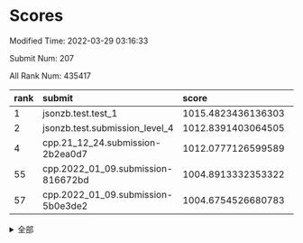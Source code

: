 # Scores

Modified Time: 2022-03-29 03:16:33

Submit Num: 207

All Rank Num: 435417

| rank |               submit               |       score        |       sigma        | pk_num |
| :--- | :--------------------------------- | :----------------- | :----------------- | :----- |
| 1    | jsonzb.test.test_1                 | 1015.4823436136303 | 0.8563292157792034 | 8416   |
| 2    | jsonzb.test.submission_level_4     | 1012.8391403064505 | 0.8298771069171649 | 8412   |
| 4    | cpp.21_12_24.submission-2b2ea0d7   | 1012.0777126599589 | 0.7819858840847803 | 8408   |
| 55   | cpp.2022_01_09.submission-816672bd | 1004.8913332353322 | 0.7355669343726398 | 8414   |
| 57   | cpp.2022_01_09.submission-5b0e3de2 | 1004.6754526680783 | 0.7364598894024363 | 8415   |


<details>
<summary>全部</summary>

| rank |                 submit                 |       score        |       sigma        | pk_num |
| :--- | :------------------------------------- | :----------------- | :----------------- | :----- |
| 1    | jsonzb.test.test_1                     | 1015.4823436136303 | 0.8563292157792034 | 8416   |
| 2    | jsonzb.test.submission_level_4         | 1012.8391403064505 | 0.8298771069171649 | 8412   |
| 3    | gobigger.level_3.submission_level_3_43 | 1012.4063197494039 | 0.7973437289454705 | 8416   |
| 4    | cpp.21_12_24.submission-2b2ea0d7       | 1012.0777126599589 | 0.7819858840847803 | 8408   |
| 5    | gobigger.level_3.submission_level_3_25 | 1012.0667077026571 | 0.7898388876864807 | 8413   |
| 6    | gobigger.level_3.submission_level_3_3  | 1012.0610216039014 | 0.7993331518158585 | 8414   |
| 7    | gobigger.level_3.submission_level_3_12 | 1011.6382434226884 | 0.7850877281544245 | 8417   |
| 8    | gobigger.level_3.submission_level_3_34 | 1011.5191334575804 | 0.7722455520773944 | 8413   |
| 9    | gobigger.level_3.submission_level_3_24 | 1011.2171589079016 | 0.7686864657884718 | 8418   |
| 10   | gobigger.level_3.submission_level_3_22 | 1011.1899294135851 | 0.7829186644543954 | 8420   |
| 11   | gobigger.level_3.submission_level_3_47 | 1011.1064478986448 | 0.7567070287066417 | 8410   |
| 12   | gobigger.level_3.submission_level_3_37 | 1010.8128770458792 | 0.7800845716394962 | 8417   |
| 13   | gobigger.level_3.submission_level_3_19 | 1010.7927455676719 | 0.7836440545350267 | 8416   |
| 14   | gobigger.level_3.submission_level_3_40 | 1010.7748810444472 | 0.7570207434465641 | 8412   |
| 15   | gobigger.level_3.submission_level_3_44 | 1010.7112813022275 | 0.7635748826051085 | 8411   |
| 16   | gobigger.level_3.submission_level_3_46 | 1010.6741162816204 | 0.7943769109370871 | 8412   |
| 17   | gobigger.level_3.submission_level_3_11 | 1010.6232596919141 | 0.7398825663946259 | 8417   |
| 18   | gobigger.level_3.submission_level_3_0  | 1010.6153652694848 | 0.7529196567205001 | 8415   |
| 19   | gobigger.level_3.submission_level_3_15 | 1010.5978889419853 | 0.7433084381969793 | 8417   |
| 20   | gobigger.level_3.submission_level_3_17 | 1010.5542506138129 | 0.7496868390443311 | 8416   |
| 21   | gobigger.level_3.submission_level_3_31 | 1010.322056720593  | 0.7724246566556088 | 8414   |
| 22   | gobigger.level_3.submission_level_3_14 | 1010.31321788964   | 0.7681256847586653 | 8412   |
| 23   | gobigger.level_3.submission_level_3_5  | 1010.3082128265902 | 0.7658245939449994 | 8410   |
| 24   | gobigger.level_3.submission_level_3_13 | 1010.3065803375342 | 0.7738385718408763 | 8409   |
| 25   | gobigger.level_3.submission_level_3_1  | 1010.2710894577017 | 0.7543189495102836 | 8414   |
| 26   | gobigger.level_3.submission_level_3_9  | 1010.2675694838188 | 0.7816336431583563 | 8417   |
| 27   | gobigger.level_3.submission_level_3_8  | 1010.2529106788969 | 0.7673733149418357 | 8411   |
| 28   | gobigger.level_3.submission_level_3_48 | 1010.1762318100039 | 0.751458464126763  | 8415   |
| 29   | gobigger.level_3.submission_level_3_6  | 1010.0301716437617 | 0.7741334386608879 | 8414   |
| 30   | gobigger.level_3.submission_level_3_49 | 1010.0226899955547 | 0.7709758501865921 | 8417   |
| 31   | gobigger.level_3.submission_level_3_45 | 1010.0190628544321 | 0.7594688441426779 | 8410   |
| 32   | gobigger.level_3.submission_level_3_7  | 1009.9688470563395 | 0.7413722512197365 | 8419   |
| 33   | gobigger.level_3.submission_level_3_26 | 1009.7377942329387 | 0.7642157822944051 | 8411   |
| 34   | gobigger.level_3.submission_level_3_36 | 1009.7339199738724 | 0.742523898008866  | 8415   |
| 35   | gobigger.level_3.submission_level_3_29 | 1009.7241005580885 | 0.750415608026113  | 8418   |
| 36   | gobigger.level_3.submission_level_3_41 | 1009.7077782253828 | 0.7462399444212283 | 8414   |
| 37   | gobigger.level_3.submission_level_3_27 | 1009.6971777262756 | 0.7613739460378124 | 8414   |
| 38   | gobigger.level_3.submission_level_3_23 | 1009.6749719008661 | 0.7495073720069836 | 8412   |
| 39   | gobigger.level_3.submission_level_3_39 | 1009.6305572142259 | 0.7531425207456813 | 8409   |
| 40   | gobigger.level_3.submission_level_3_33 | 1009.6304071626784 | 0.7560899022198222 | 8417   |
| 41   | gobigger.level_3.submission_level_3_2  | 1009.4188858540532 | 0.7587768588153446 | 8419   |
| 42   | gobigger.level_3.submission_level_3_38 | 1009.3779941354466 | 0.7382775622899714 | 8415   |
| 43   | gobigger.level_3.submission_level_3_42 | 1009.364899113823  | 0.7510229083340557 | 8414   |
| 44   | gobigger.level_3.submission_level_3_35 | 1009.2193485808866 | 0.7370678967801443 | 8414   |
| 45   | gobigger.level_3.submission_level_3_32 | 1009.2004646228711 | 0.7465737542790946 | 8411   |
| 46   | gobigger.level_3.submission_level_3_16 | 1009.1341246297461 | 0.7477596985502134 | 8411   |
| 47   | gobigger.level_3.submission_level_3_10 | 1009.0878921875245 | 0.7555755178379515 | 8409   |
| 48   | gobigger.level_3.submission_level_3_18 | 1009.0450121447765 | 0.7551067413218188 | 8411   |
| 49   | gobigger.level_3.submission_level_3_20 | 1009.0033983633831 | 0.767056957859915  | 8412   |
| 50   | gobigger.level_3.submission_level_3_4  | 1008.7284503558701 | 0.7461318665237837 | 8409   |
| 51   | gobigger.level_3.submission_level_3_28 | 1008.624426433246  | 0.7629536583504087 | 8409   |
| 52   | gobigger.level_3.submission_level_3_30 | 1008.595279687396  | 0.7872057186045908 | 8408   |
| 53   | gobigger.level_3.submission_level_3_21 | 1007.0507316345332 | 0.7379544551937773 | 8413   |
| 54   | gobigger.level_1.submission_level_1_41 | 1005.2560812265164 | 0.7336122755883306 | 8412   |
| 55   | cpp.2022_01_09.submission-816672bd     | 1004.8913332353322 | 0.7355669343726398 | 8414   |
| 56   | gobigger.level_1.submission_level_1_8  | 1004.7004203020194 | 0.7292283931129052 | 8410   |
| 57   | cpp.2022_01_09.submission-5b0e3de2     | 1004.6754526680783 | 0.7364598894024363 | 8415   |
| 58   | gobigger.level_1.submission_level_1_33 | 1004.2847860572846 | 0.723391275562015  | 8414   |
| 59   | gobigger.level_1.submission_level_1_45 | 1004.2623169649466 | 0.7105379295478514 | 8419   |
| 60   | gobigger.level_1.submission_level_1_47 | 1004.090369244756  | 0.7289289271447053 | 8418   |
| 61   | gobigger.level_1.submission_level_1_20 | 1004.0708205837216 | 0.7223647404222987 | 8411   |
| 62   | gobigger.level_1.submission_level_1_10 | 1003.8416124211104 | 0.7169731403802232 | 8413   |
| 63   | gobigger.level_1.submission_level_1_49 | 1003.7875009876279 | 0.7165125801018878 | 8418   |
| 64   | gobigger.level_1.submission_level_1_37 | 1003.7100181716429 | 0.7114487248082523 | 8417   |
| 65   | gobigger.level_1.submission_level_1_29 | 1003.65321716201   | 0.7121553928202079 | 8411   |
| 66   | gobigger.level_1.submission_level_1_7  | 1003.6509358074293 | 0.7206368242837199 | 8418   |
| 67   | gobigger.level_1.submission_level_1_43 | 1003.6490810623084 | 0.7109056514117416 | 8413   |
| 68   | gobigger.level_1.submission_level_1_42 | 1003.6376581724949 | 0.7208342151725736 | 8416   |
| 69   | gobigger.level_1.submission_level_1_36 | 1003.5914045645136 | 0.7258749943308735 | 8416   |
| 70   | gobigger.level_1.submission_level_1_12 | 1003.5905920166645 | 0.7234353002103608 | 8416   |
| 71   | gobigger.level_1.submission_level_1_1  | 1003.5642878706273 | 0.7088150716180734 | 8414   |
| 72   | gobigger.level_1.submission_level_1_2  | 1003.5607572295356 | 0.7240051274652527 | 8415   |
| 73   | gobigger.level_1.submission_level_1_23 | 1003.5483183898981 | 0.7170566148313176 | 8413   |
| 74   | gobigger.level_1.submission_level_1_26 | 1003.5039032599582 | 0.7243521607373767 | 8409   |
| 75   | gobigger.level_1.submission_level_1_24 | 1003.4161171169375 | 0.7176718966268029 | 8413   |
| 76   | gobigger.level_1.submission_level_1_30 | 1003.3782286611399 | 0.7249306587254097 | 8415   |
| 77   | gobigger.level_1.submission_level_1_17 | 1003.3547641587231 | 0.7193515718586807 | 8418   |
| 78   | gobigger.level_1.submission_level_1_27 | 1003.3514537016762 | 0.7199321369893231 | 8415   |
| 79   | gobigger.level_1.submission_level_1_3  | 1003.3054408257954 | 0.7196500063005745 | 8409   |
| 80   | gobigger.level_1.submission_level_1_22 | 1003.2561026100252 | 0.7134915268986496 | 8409   |
| 81   | gobigger.level_1.submission_level_1_14 | 1003.2439473231617 | 0.7002789407075405 | 8418   |
| 82   | gobigger.level_1.submission_level_1_34 | 1003.1400575835378 | 0.7141364193794072 | 8415   |
| 83   | gobigger.level_1.submission_level_1_6  | 1003.1313460207073 | 0.7228630796756671 | 8408   |
| 84   | gobigger.level_1.submission_level_1_4  | 1003.0947477675663 | 0.7218913888450259 | 8411   |
| 85   | gobigger.level_1.submission_level_1_0  | 1003.0936521015201 | 0.7077185870384598 | 8408   |
| 86   | gobigger.level_1.submission_level_1_5  | 1003.0929218774507 | 0.7169095354196257 | 8421   |
| 87   | gobigger.level_1.submission_level_1_31 | 1003.0690204265974 | 0.701482958618223  | 8409   |
| 88   | gobigger.level_1.submission_level_1_15 | 1003.0571441327822 | 0.7173718734142729 | 8411   |
| 89   | gobigger.level_1.submission_level_1_13 | 1003.0017512836903 | 0.7228049375774542 | 8413   |
| 90   | gobigger.level_1.submission_level_1_25 | 1002.9730944557118 | 0.7169504989539188 | 8415   |
| 91   | gobigger.level_1.submission_level_1_35 | 1002.9625186065925 | 0.7190022224285728 | 8412   |
| 92   | gobigger.level_1.submission_level_1_16 | 1002.9152452827783 | 0.7139222394533256 | 8413   |
| 93   | gobigger.level_1.submission_level_1_40 | 1002.9017030847984 | 0.7197319254649148 | 8417   |
| 94   | gobigger.level_1.submission_level_1_9  | 1002.7788769286232 | 0.7022686902752868 | 8413   |
| 95   | gobigger.level_1.submission_level_1_21 | 1002.7446140866135 | 0.7245659720646664 | 8415   |
| 96   | gobigger.level_1.submission_level_1_46 | 1002.723531545246  | 0.7171980041213556 | 8411   |
| 97   | gobigger.level_1.submission_level_1_11 | 1002.4691756866406 | 0.7157726204225824 | 8414   |
| 98   | gobigger.level_1.submission_level_1_44 | 1002.3970664006076 | 0.7069524504017105 | 8415   |
| 99   | gobigger.level_1.submission_level_1_48 | 1002.3653038986855 | 0.7093928311519649 | 8413   |
| 100  | gobigger.level_1.submission_level_1_32 | 1002.326088152     | 0.7146639536729398 | 8414   |
| 101  | gobigger.level_1.submission_level_1_38 | 1002.3109833344352 | 0.7239709708796398 | 8417   |
| 102  | gobigger.level_1.submission_level_1_28 | 1002.1661787268865 | 0.7133468742423064 | 8416   |
| 103  | gobigger.level_1.submission_level_1_19 | 1002.0629072490757 | 0.7159727183227338 | 8415   |
| 104  | gobigger.level_1.submission_level_1_18 | 1002.0537913375961 | 0.7285433260391051 | 8412   |
| 105  | gobigger.level_1.submission_level_1_39 | 1001.7981738022553 | 0.7029740755746167 | 8416   |
| 106  | gobigger.random.submission_random_27   | 997.7161035954406  | 0.6930974562171616 | 8413   |
| 107  | gobigger.random.submission_random_41   | 997.2452925907793  | 0.7048058096866001 | 8413   |
| 108  | gobigger.random.submission_random_44   | 997.0563060720647  | 0.71280892480008   | 8410   |
| 109  | gobigger.random.submission_random_16   | 996.8071687528087  | 0.7128020384001631 | 8414   |
| 110  | gobigger.random.submission_random_8    | 996.6214344987272  | 0.7063467179371441 | 8407   |
| 111  | gobigger.random.submission_random_4    | 996.607687153566   | 0.7076941903942591 | 8411   |
| 112  | gobigger.random.submission_random_7    | 996.5694092245101  | 0.7208858680954945 | 8416   |
| 113  | gobigger.random.submission_random_30   | 996.5654940420926  | 0.7044504854552022 | 8413   |
| 114  | gobigger.random.submission_random_43   | 996.5620760539609  | 0.7157363620794941 | 8415   |
| 115  | gobigger.random.submission_random_13   | 996.5504477302821  | 0.7003245060236936 | 8412   |
| 116  | gobigger.random.submission_random_19   | 996.4375401846087  | 0.7076742646797974 | 8416   |
| 117  | gobigger.random.submission_random_18   | 996.3388251165605  | 0.71259718589224   | 8416   |
| 118  | gobigger.random.submission_random_34   | 996.3151313909083  | 0.714326298031344  | 8412   |
| 119  | gobigger.random.submission_random_39   | 996.2537579631141  | 0.7110881032086694 | 8414   |
| 120  | gobigger.random.submission_random_11   | 996.2496843665153  | 0.7242107724615898 | 8414   |
| 121  | gobigger.random.submission_random_10   | 996.2096511144578  | 0.709721747236136  | 8415   |
| 122  | gobigger.random.submission_random_37   | 996.1833806359161  | 0.7069885416442455 | 8416   |
| 123  | gobigger.random.submission_random_46   | 996.1799274334376  | 0.7031253711093394 | 8414   |
| 124  | gobigger.random.submission_random_3    | 996.1454020352593  | 0.7070014496488338 | 8414   |
| 125  | gobigger.random.submission_random_0    | 996.1341482129911  | 0.7070352691586251 | 8416   |
| 126  | gobigger.random.submission_random_1    | 996.1288738954399  | 0.7160875107448961 | 8417   |
| 127  | gobigger.random.submission_random_14   | 996.1203706533356  | 0.7068398113600436 | 8415   |
| 128  | gobigger.random.submission_random_40   | 996.0692647625059  | 0.7029956947310687 | 8418   |
| 129  | gobigger.random.submission_random_20   | 996.0645541612893  | 0.7138092713886368 | 8419   |
| 130  | gobigger.random.submission_random_25   | 996.0466451399731  | 0.7122490593332085 | 8411   |
| 131  | gobigger.random.submission_random_49   | 996.03072590172    | 0.7077092075030156 | 8415   |
| 132  | gobigger.random.submission_random_36   | 995.957236644458   | 0.6995523524867288 | 8413   |
| 133  | gobigger.random.submission_random_42   | 995.9267600329325  | 0.7133490911675353 | 8420   |
| 134  | gobigger.random.submission_random_31   | 995.8995292441551  | 0.7114439544747635 | 8412   |
| 135  | gobigger.random.submission_random_6    | 995.8926112342124  | 0.7082877343896826 | 8413   |
| 136  | gobigger.random.submission_random_22   | 995.885717546324   | 0.7279117142319794 | 8413   |
| 137  | gobigger.random.submission_random_26   | 995.8318049134456  | 0.7029087179245562 | 8418   |
| 138  | gobigger.random.submission_random_29   | 995.809304755866   | 0.7029715926638421 | 8414   |
| 139  | gobigger.random.submission_random_35   | 995.7917909616342  | 0.7112656562597309 | 8417   |
| 140  | gobigger.random.submission_random_48   | 995.7821627080814  | 0.728637361140237  | 8413   |
| 141  | gobigger.random.submission_random_47   | 995.7396718924672  | 0.7183211650238294 | 8412   |
| 142  | gobigger.random.submission_random_5    | 995.7395258656791  | 0.7113989321132158 | 8416   |
| 143  | gobigger.random.submission_random_33   | 995.6915395807508  | 0.7115721497475037 | 8413   |
| 144  | gobigger.random.submission_random_32   | 995.5962673543133  | 0.7206958670415218 | 8413   |
| 145  | gobigger.random.submission_random_12   | 995.4840543026371  | 0.7052730010310755 | 8415   |
| 146  | gobigger.random.submission_random_38   | 995.4645902486885  | 0.7190872956261326 | 8407   |
| 147  | gobigger.random.submission_random_2    | 995.3923557481418  | 0.7024757982735925 | 8414   |
| 148  | gobigger.random.submission_random_45   | 995.3544655561561  | 0.7124774296040849 | 8413   |
| 149  | gobigger.random.submission_random_21   | 995.3330871312861  | 0.7091780322488169 | 8413   |
| 150  | gobigger.random.submission_random_9    | 995.2844053424767  | 0.7015276961697793 | 8410   |
| 151  | gobigger.random.submission_random_28   | 995.2785534718342  | 0.7107639550620376 | 8413   |
| 152  | gobigger.random.submission_random_24   | 995.0922010586595  | 0.7310905368207282 | 8418   |
| 153  | gobigger.random.submission_random_15   | 994.9978213274401  | 0.7086109820038383 | 8416   |
| 154  | gobigger.random.submission_random_23   | 994.870394909701   | 0.6970191117154639 | 8412   |
| 155  | gobigger.random.submission_random_17   | 994.7840211197265  | 0.7344502463338559 | 8414   |
| 156  | gobigger.level_2.submission_level_2_12 | 994.1904794131118  | 0.7168855127222826 | 8414   |
| 157  | gobigger.level_2.submission_level_2_47 | 993.9617072321886  | 0.7325730813164394 | 8415   |
| 158  | gobigger.level_2.submission_level_2_11 | 993.73131292144    | 0.742228119139192  | 8416   |
| 159  | gobigger.level_2.submission_level_2_8  | 993.5897414110814  | 0.7394689102003238 | 8415   |
| 160  | gobigger.level_2.submission_level_2_6  | 993.341188248035   | 0.722963282565717  | 8416   |
| 161  | gobigger.level_2.submission_level_2_31 | 992.9959061469193  | 0.7454370186925117 | 8414   |
| 162  | gobigger.level_2.submission_level_2_2  | 992.773345817329   | 0.7473521762364881 | 8416   |
| 163  | gobigger.level_2.submission_level_2_9  | 992.7600207254436  | 0.7220751578546308 | 8406   |
| 164  | gobigger.level_2.submission_level_2_4  | 992.7598987071783  | 0.7289812924955966 | 8416   |
| 165  | gobigger.level_2.submission_level_2_15 | 992.6921880567905  | 0.7385576009184257 | 8415   |
| 166  | gobigger.level_2.submission_level_2_0  | 992.6547956756087  | 0.7416957424003648 | 8415   |
| 167  | gobigger.level_2.submission_level_2_14 | 992.6263079572449  | 0.7502577054961109 | 8418   |
| 168  | gobigger.level_2.submission_level_2_28 | 992.4791448778235  | 0.747711098743646  | 8417   |
| 169  | gobigger.level_2.submission_level_2_46 | 992.4645112985871  | 0.7326659013977974 | 8412   |
| 170  | gobigger.level_2.submission_level_2_34 | 992.4184459186354  | 0.7336221494754656 | 8416   |
| 171  | gobigger.level_2.submission_level_2_27 | 992.2869908519483  | 0.7593735821333332 | 8417   |
| 172  | gobigger.level_2.submission_level_2_29 | 992.2815965412921  | 0.7551334568130005 | 8418   |
| 173  | gobigger.level_2.submission_level_2_21 | 992.2815606347773  | 0.741869204684115  | 8418   |
| 174  | gobigger.level_2.submission_level_2_39 | 992.2455114604669  | 0.73709881159774   | 8411   |
| 175  | gobigger.level_2.submission_level_2_13 | 992.188888504238   | 0.7511177079927113 | 8415   |
| 176  | gobigger.level_2.submission_level_2_48 | 992.186797884512   | 0.7444851123479516 | 8411   |
| 177  | gobigger.level_2.submission_level_2_42 | 992.1865585117588  | 0.7404109357852883 | 8409   |
| 178  | gobigger.level_2.submission_level_2_22 | 992.1814955285922  | 0.7254326780172685 | 8411   |
| 179  | gobigger.level_2.submission_level_2_49 | 992.1674630097166  | 0.7522505542711883 | 8404   |
| 180  | gobigger.level_2.submission_level_2_20 | 992.1389315569426  | 0.7358204970097328 | 8420   |
| 181  | gobigger.level_2.submission_level_2_45 | 992.094303220603   | 0.747691211200329  | 8415   |
| 182  | gobigger.level_2.submission_level_2_23 | 992.0822718671159  | 0.7447778511769527 | 8412   |
| 183  | gobigger.level_2.submission_level_2_1  | 992.079769461373   | 0.7456596419964053 | 8406   |
| 184  | gobigger.level_2.submission_level_2_19 | 992.0471906705646  | 0.7463984330682737 | 8412   |
| 185  | gobigger.level_2.submission_level_2_7  | 992.0153451536978  | 0.7338708989199306 | 8412   |
| 186  | gobigger.level_2.submission_level_2_43 | 991.9983318926012  | 0.7243071904929446 | 8412   |
| 187  | gobigger.level_2.submission_level_2_30 | 991.9913355133997  | 0.7701004837264788 | 8414   |
| 188  | gobigger.level_2.submission_level_2_36 | 991.886544006559   | 0.748334614846688  | 8412   |
| 189  | gobigger.level_2.submission_level_2_35 | 991.8444362653548  | 0.7352083918114248 | 8414   |
| 190  | gobigger.level_2.submission_level_2_33 | 991.7170175376908  | 0.7510326919908972 | 8408   |
| 191  | gobigger.level_2.submission_level_2_37 | 991.6978205035349  | 0.7732015587070903 | 8415   |
| 192  | gobigger.level_2.submission_level_2_10 | 991.664720661103   | 0.744241057344523  | 8417   |
| 193  | gobigger.level_2.submission_level_2_44 | 991.5413793180049  | 0.7484020299912088 | 8417   |
| 194  | gobigger.level_2.submission_level_2_18 | 991.4980108061355  | 0.7392593153712755 | 8413   |
| 195  | gobigger.level_2.submission_level_2_40 | 991.4289494277647  | 0.7491747478798115 | 8417   |
| 196  | gobigger.level_2.submission_level_2_41 | 991.2540621479991  | 0.7706405175808151 | 8417   |
| 197  | gobigger.level_2.submission_level_2_24 | 991.173565572885   | 0.7558550845467423 | 8417   |
| 198  | gobigger.level_2.submission_level_2_38 | 991.1449675801505  | 0.7565750606342754 | 8414   |
| 199  | gobigger.level_2.submission_level_2_26 | 991.1280304033828  | 0.7595771906912292 | 8413   |
| 200  | gobigger.level_2.submission_level_2_3  | 991.1213483393163  | 0.7513056818483999 | 8415   |
| 201  | gobigger.level_2.submission_level_2_5  | 990.8773653734303  | 0.7558135976618405 | 8417   |
| 202  | gobigger.level_2.submission_level_2_25 | 990.6672858743915  | 0.7532153301709302 | 8414   |
| 203  | gobigger.level_2.submission_level_2_16 | 990.4864099300997  | 0.7614993622451096 | 8417   |
| 204  | gobigger.level_2.submission_level_2_17 | 990.2689193373818  | 0.7665954013577443 | 8412   |
| 205  | gobigger.level_2.submission_level_2_32 | 989.9473079818736  | 0.7715591980662481 | 8416   |
| 206  | gobigger.none.submission_none_0        | 979.5560063958752  | 1.1889584574315986 | 8414   |
| 207  | gobigger.none.submission_none_1        | 976.6599231397352  | 1.446697753062291  | 8416   |

</details>